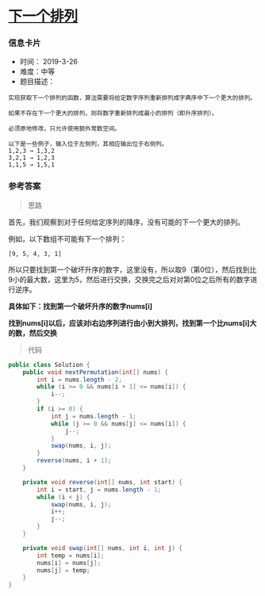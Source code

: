 # [下一个排列](https://leetcode-cn.com/problems/next-permutation/)

### 信息卡片

- 时间： 2019-3-26
- 难度：中等
- 题目描述：

```
实现获取下一个排列的函数，算法需要将给定数字序列重新排列成字典序中下一个更大的排列。

如果不存在下一个更大的排列，则将数字重新排列成最小的排列（即升序排列）。

必须原地修改，只允许使用额外常数空间。

以下是一些例子，输入位于左侧列，其相应输出位于右侧列。
1,2,3 → 1,3,2
3,2,1 → 1,2,3
1,1,5 → 1,5,1
```



### 参考答案

> 思路

首先，我们观察到对于任何给定序列的降序，没有可能的下一个更大的排列。

例如，以下数组不可能有下一个排列：

```
[9, 5, 4, 3, 1]
```

所以只要找到第一个破坏升序的数字，这里没有，所以取9（第0位），然后找到比9小的最大数，这里为5，然后进行交换，交换完之后对对第0位之后所有的数字进行逆序。

**具体如下：找到第一个破坏升序的数字nums[i]**

**找到nums[i]以后，应该对i右边序列进行由小到大排列，找到第一个比nums[i]大的数，然后交换** 

> 代码

```java
public class Solution {
    public void nextPermutation(int[] nums) {
        int i = nums.length - 2;
        while (i >= 0 && nums[i + 1] <= nums[i]) {
            i--;
        }
        if (i >= 0) {
            int j = nums.length - 1;
            while (j >= 0 && nums[j] <= nums[i]) {
                j--;
            }
            swap(nums, i, j);
        }
        reverse(nums, i + 1);
    }

    private void reverse(int[] nums, int start) {
        int i = start, j = nums.length - 1;
        while (i < j) {
            swap(nums, i, j);
            i++;
            j--;
        }
    }

    private void swap(int[] nums, int i, int j) {
        int temp = nums[i];
        nums[i] = nums[j];
        nums[j] = temp;
    }
}
```
